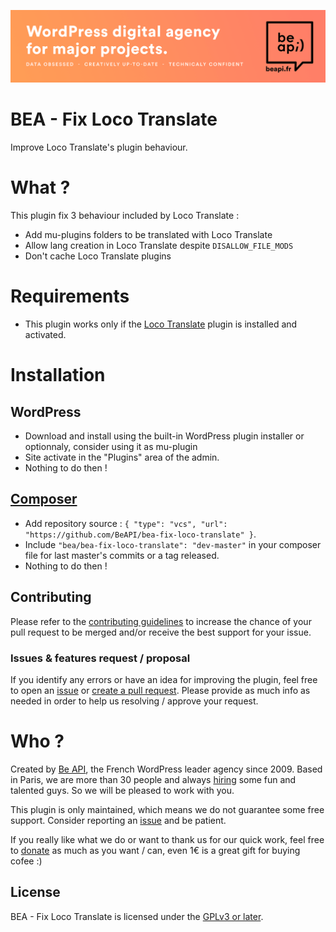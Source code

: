 <a href="https://beapi.fr">![Be API Github Banner](.wordpress.org/banner-github.png)</a>

# BEA - Fix Loco Translate

Improve Loco Translate's plugin behaviour. 

# What ?

This plugin fix 3 behaviour included by Loco Translate :

- Add mu-plugins folders to be translated with Loco Translate
- Allow lang creation in Loco Translate despite `DISALLOW_FILE_MODS`
- Don't cache Loco Translate plugins

# Requirements

- This plugin works only if the [Loco Translate](https://www.advancedcustomfields.com/) plugin is installed and activated.

# Installation

## WordPress

- Download and install using the built-in WordPress plugin installer or optionnaly, consider using it as mu-plugin
- Site activate in the "Plugins" area of the admin.
- Nothing to do then !

## [Composer](http://composer.rarst.net/)

- Add repository source : `{ "type": "vcs", "url": "https://github.com/BeAPI/bea-fix-loco-translate" }`.
- Include `"bea/bea-fix-loco-translate": "dev-master"` in your composer file for last master's commits or a tag released.
- Nothing to do then !

## Contributing

Please refer to the [contributing guidelines](.github/CONTRIBUTING.md) to increase the chance of your pull request to be merged and/or receive the best support for your issue.

### Issues & features request / proposal

If you identify any errors or have an idea for improving the plugin, feel free to open an [issue](../../issues/new) or [create a pull request](../../compare). Please provide as much info as needed in order to help us resolving / approve your request.

# Who ?

Created by [Be API](https://beapi.fr), the French WordPress leader agency since 2009. Based in Paris, we are more than 30 people and always [hiring](https://beapi.workable.com) some fun and talented guys. So we will be pleased to work with you.

This plugin is only maintained, which means we do not guarantee some free support. Consider reporting an [issue](#issues--features-request--proposal) and be patient. 

If you really like what we do or want to thank us for our quick work, feel free to [donate](https://www.paypal.me/BeAPI) as much as you want / can, even 1€ is a great gift for buying cofee :)

## License

BEA - Fix Loco Translate is licensed under the [GPLv3 or later](LICENSE.md).
